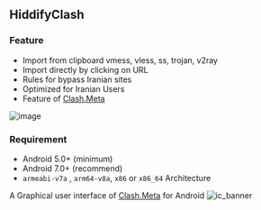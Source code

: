 ## HiddifyClash

### Feature

- Import from clipboard vmess, vless, ss, trojan, v2ray 
- Import directly by clicking on URL
- Rules for bypass Iranian sites
- Optimized for Iranian Users
- Feature of [Clash.Meta](https://github.com/MetaCubeX/Clash.Meta)

![image](https://user-images.githubusercontent.com/114227601/209567492-a025b76d-394a-430a-ab5e-48eb4bc3e855.png)


### Requirement

- Android 5.0+ (minimum)
- Android 7.0+ (recommend)
- `armeabi-v7a` , `arm64-v8a`, `x86` or `x86_64` Architecture

A Graphical user interface of [Clash.Meta](https://github.com/MetaCubeX/Clash.Meta) for Android
![ic_banner](https://user-images.githubusercontent.com/114227601/209471246-93a29d3c-f930-4d2d-abf1-ae358cf614a2.png)
